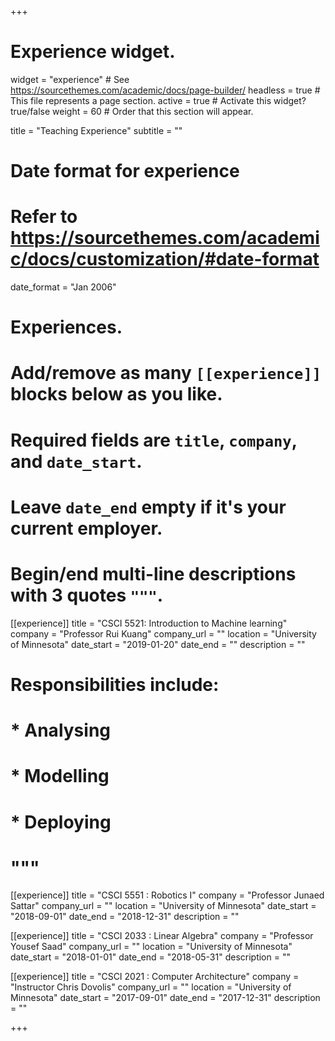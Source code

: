 +++
# Experience widget.
widget = "experience"  # See https://sourcethemes.com/academic/docs/page-builder/
headless = true  # This file represents a page section.
active = true  # Activate this widget? true/false
weight = 60  # Order that this section will appear.

title = "Teaching Experience"
subtitle = ""

# Date format for experience
#   Refer to https://sourcethemes.com/academic/docs/customization/#date-format
date_format = "Jan 2006"

# Experiences.
#   Add/remove as many `[[experience]]` blocks below as you like.
#   Required fields are `title`, `company`, and `date_start`.
#   Leave `date_end` empty if it's your current employer.
#   Begin/end multi-line descriptions with 3 quotes `"""`.
[[experience]]
  title = "CSCI 5521: Introduction to Machine learning"
  company = "Professor Rui Kuang"
  company_url = ""
  location = "University of Minnesota"
  date_start = "2019-01-20"
  date_end = ""
  description = ""
#  Responsibilities include:
  
#  * Analysing
#  * Modelling
#  * Deploying
#  """

[[experience]]
  title = "CSCI 5551 : Robotics I"
  company = "Professor Junaed Sattar"
  company_url = ""
  location = "University of Minnesota"
  date_start = "2018-09-01"
  date_end = "2018-12-31"
  description = ""


[[experience]]
  title = "CSCI 2033 : Linear Algebra"
  company = "Professor Yousef Saad"
  company_url = ""
  location = "University of Minnesota"
  date_start = "2018-01-01"
  date_end = "2018-05-31"
  description = ""


[[experience]]
  title = "CSCI 2021 : Computer Architecture"
  company = "Instructor Chris Dovolis"
  company_url = ""
  location = "University of Minnesota"
  date_start = "2017-09-01"
  date_end = "2017-12-31"
  description = ""

+++
